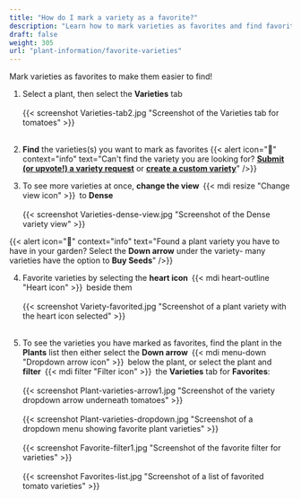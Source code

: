 ```yaml
---
title: "How do I mark a variety as a favorite?"
description: "Learn how to mark varieties as favorites and find favorite varieties"
draft: false
weight: 305
url: "plant-information/favorite-varieties"
---
```


Mark varieties as favorites to make them easier to find!

1. Select a plant, then select the **Varieties** tab<br /><br />
{{< screenshot Varieties-tab2.jpg "Screenshot of the Varieties tab for tomatoes" >}}<br /><br />

2. **Find** the varieties(s) you want to mark as favorites
{{< alert icon="🥕" context="info" text="Can't find the variety you are looking for? [**Submit (or upvote!) a variety request**](https://planter.garden/requests) or [**create a custom variety**](../custom-varieties)" />}}

3. To see more varieties at once, **change the view** {{< mdi resize "Change view icon" >}} to **Dense**<br /><br />
{{< screenshot Varieties-dense-view.jpg "Screenshot of the Dense variety view" >}}

{{< alert icon="🍅" context="info" text="Found a plant variety you have to have in your garden? Select the **Down arrow** under the variety- many varieties have the option to **Buy Seeds**" />}}

4. Favorite varieties by selecting the **heart icon** {{< mdi heart-outline "Heart icon" >}} beside them<br /><br />
{{< screenshot Variety-favorited.jpg "Screenshot of a plant variety with the heart icon selected" >}}<br /><br />

5. To see the varieties you have marked as favorites, find the plant in the **Plants** list then either select the **Down arrow** {{< mdi menu-down "Dropdown arrow icon" >}} below the plant, or select the plant and **filter** {{< mdi filter "Filter icon" >}} the **Varieties** tab for **Favorites**:<br /><br />
{{< screenshot Plant-varieties-arrow1.jpg "Screenshot of the variety dropdown arrow underneath tomatoes" >}}<br /><br />
{{< screenshot Plant-varieties-dropdown.jpg "Screenshot of a dropdown menu showing favorite plant varieties" >}}<br /><br />
{{< screenshot Favorite-filter1.jpg "Screenshot of the favorite filter for varieties" >}}<br /><br />
{{< screenshot Favorites-list.jpg "Screenshot of a list of favorited tomato varieties" >}}

